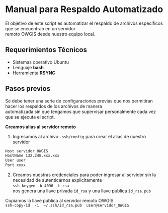 # Manual para Respaldo Automatizado
El objetivo de este script es automatizar el respaldo de archivos especificos que se encuentran en un servidor  
remoto OWGIS desde nuestro equipo local.

## Requerimientos Técnicos
   * Sistemas operativo Ubuntu
   * Lenguaje __bash__
   * Herramienta __RSYNC__  

## Pasos previos
Se debe tener una serie de configuraciones previas que nos permitiran hacer los respaldos de los archivos de manera  
automatizada sin que tengamos que supervisar personalmente cada vez que se ejecuta el script.

__Creamos alias al servidor remoto__

   1. Ingresamos al archivo `.ssh/config` para crear el alias de nuestro servidor  
   ```bash
   Host servidor_OWGIS  
   HostName 132.248.xxx.xxx  
   User user  
   Port xxxx  
   ```  
   2. Creamos nuestras credenciales para poder ingresar al servidor sin la necesidad de autenticarnos explicitamente  
  ```ssh-keygen -b 4096 -t rsa ```  
  nos genera una llave privada ```id_rsa``` y una llave publica ```id_rsa.pub```  
  
  Copiamos la llave pública al servidor remoto OWGIS  
  ```ssh-copy-id  -i  ~/.ssh/id_rsa.pub  user@servidor_OWGIS```
  
  
   
   
